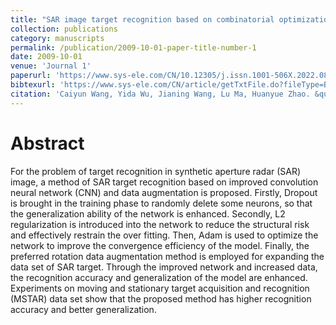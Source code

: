 ```yaml
---
title: "SAR image target recognition based on combinatorial optimization convolutional neural network"
collection: publications
category: manuscripts
permalink: /publication/2009-10-01-paper-title-number-1
date: 2009-10-01
venue: 'Journal 1'
paperurl: 'https://www.sys-ele.com/CN/10.12305/j.issn.1001-506X.2022.08.12#1'
bibtexurl: 'https://www.sys-ele.com/CN/article/getTxtFile.do?fileType=BibTeX&id=8777'
citation: 'Caiyun Wang, Yida Wu, Jianing Wang, Lu Ma, Huanyue Zhao. &quot;SAR image target recognition based on combinatorial optimization convolutional neural network.&quot; <i>Systems Engineering and Electronics</i>. 2022, 44(08): 2483-2487.'
---
```


Abstract
===
For the problem of target recognition in synthetic aperture radar (SAR) image, a method of SAR target recognition based on improved convolution neural network (CNN) and data augmentation is proposed. Firstly, Dropout is brought in the training phase to randomly delete some neurons, so that the generalization ability of the network is enhanced. Secondly, L2 regularization is introduced into the network to reduce the structural risk and effectively restrain the over fitting. Then, Adam is used to optimize the network to improve the convergence efficiency of the model. Finally, the preferred rotation data augmentation method is employed for expanding the data set of SAR target. Through the improved network and increased data, the recognition accuracy and generalization of the model are enhanced. Experiments on moving and stationary target acquisition and recognition (MSTAR) data set show that the proposed method has higher recognition accuracy and better generalization.


